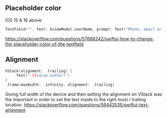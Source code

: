 

## Placeholder color


iOS 15 & 16 above
```swift
TextField("", text: $viewModel.userName, prompt: Text("Phone, email or username").foregroundColor(.gray))
```

https://stackoverflow.com/questions/57688242/swiftui-how-to-change-the-placeholder-color-of-the-textfield


## Alignment

```swift
VStack(alignment: .trailing) {
     Text("-\(value.author)")
}
.frame(maxWidth: .infinity, alignment: .trailing)
```

Giving full width of the device and then setting the alignment on VStack was the important in order to set the text inside to the right most / trailing location.
https://stackoverflow.com/questions/56443535/swiftui-text-alignment